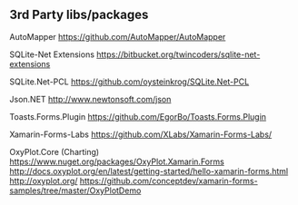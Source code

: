 3rd Party libs/packages
-----------------------

AutoMapper
https://github.com/AutoMapper/AutoMapper

SQLite-Net Extensions
https://bitbucket.org/twincoders/sqlite-net-extensions

SQLite.Net-PCL
https://github.com/oysteinkrog/SQLite.Net-PCL

Json.NET
http://www.newtonsoft.com/json

Toasts.Forms.Plugin
https://github.com/EgorBo/Toasts.Forms.Plugin

Xamarin-Forms-Labs
https://github.com/XLabs/Xamarin-Forms-Labs/

OxyPlot.Core (Charting)
https://www.nuget.org/packages/OxyPlot.Xamarin.Forms
http://docs.oxyplot.org/en/latest/getting-started/hello-xamarin-forms.html
http://oxyplot.org/
https://github.com/conceptdev/xamarin-forms-samples/tree/master/OxyPlotDemo
